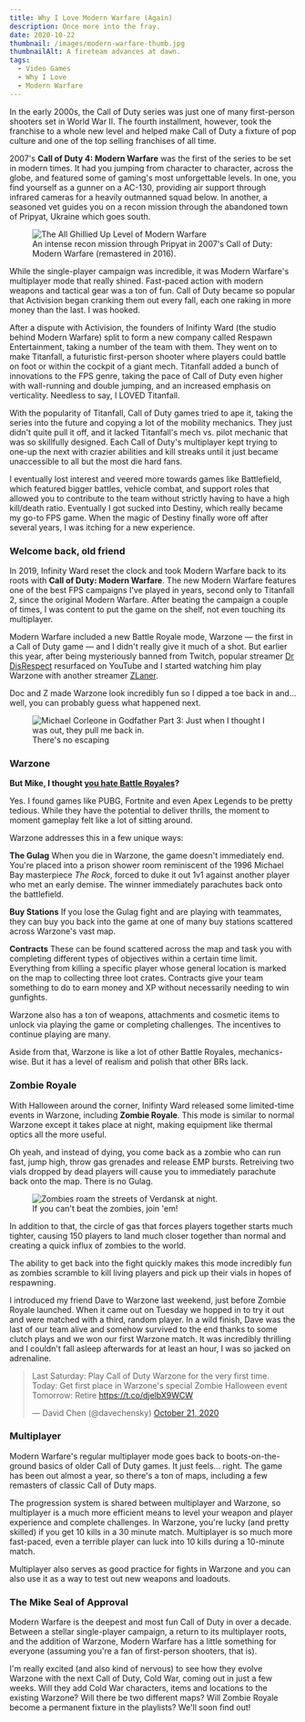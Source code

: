 ```yaml
---
title: Why I Love Modern Warfare (Again)
description: Once more into the fray.
date: 2020-10-22
thumbnail: /images/modern-warfare-thumb.jpg
thumbnailAlt: A fireteam advances at dawn.
tags:
  - Video Games
  - Why I Love
  - Modern Warfare
---
```


In the early 2000s, the Call of Duty series was just one of many first-person shooters set in World War II. The fourth installment, however, took the franchise to a whole new level and helped make Call of Duty a fixture of pop culture and one of the top selling franchises of all time. 

2007's **Call of Duty 4: Modern Warfare** was the first of the series to be set in modern times. It had you jumping from character to character, across the globe, and featured some of gaming's most unforgettable levels. In one, you find yourself as a gunner on a AC-130, providing air support through infrared cameras for a heavily outmanned squad below. In another, a seasoned vet guides you on a recon mission through the abandoned town of Pripyat, Ukraine which goes south.

<figure>
  <img src="/images/pripyat.jpg" alt="The All Ghillied Up Level of Modern Warfare">
  <figcaption>
    An intense recon mission through Pripyat in 2007's Call of Duty: Modern Warfare (remastered in 2016).
  </figcaption>
</figure>

While the single-player campaign was incredible, it was Modern Warfare's multiplayer mode that really shined. Fast-paced action with modern weapons and tactical gear was a ton of fun. Call of Duty became so popular that Activision began cranking them out every fall, each one raking in more money than the last. I was hooked.

After a dispute with Activision, the founders of Inifinty Ward (the studio behind Modern Warfare) split to form a new company called Respawn Entertainment, taking a number of the team with them. They went on to make Titanfall, a futuristic first-person shooter where players could battle on foot or within the cockpit of a giant mech. Titanfall added a bunch of innovations to the FPS genre, taking the pace of Call of Duty even higher with wall-running and double jumping, and an increased emphasis on verticality. Needless to say, I LOVED Titanfall.

With the popularity of Titanfall, Call of Duty games tried to ape it, taking the series into the future and copying a lot of the mobility mechanics. They just didn't quite pull it off, and it lacked Titanfall's mech vs. pilot mechanic that was so skillfully designed. Each Call of Duty's multiplayer kept trying to one-up the next with crazier abilities and kill streaks until it just became unaccessible to all but the most die hard fans.

I eventually lost interest and veered more towards games like Battlefield, which featured bigger battles, vehicle combat, and support roles that allowed you to contribute to the team without strictly having to have a high kill/death ratio. Eventually I got sucked into Destiny, which really became my go-to FPS game. When the magic of Destiny finally wore off after several years, I was itching for a new experience. 

<h3 class="ma-heading-3">Welcome back, old friend</h3>

In 2019, Infinity Ward reset the clock and took Modern Warfare back to its roots with **Call of Duty: Modern Warfare**. The new Modern Warfare features one of the best FPS campaigns I've played in years, second only to Titanfall 2, since the original Modern Warfare. After beating the campaign a couple of times, I was content to put the game on the shelf, not even touching its multiplayer.

Modern Warfare included a new Battle Royale mode, Warzone &mdash; the first in a Call of Duty game &mdash; and I didn't really give it much of a shot. But earlier this year, after being mysteriously banned from Twitch, popular streamer <a href="https://www.youtube.com/c/DrDisRespect">Dr DisRespect</a> resurfaced on YouTube and I started watching him play Warzone with another streamer <a href="https://www.youtube.com/c/ZLANER">ZLaner</a>.

Doc and Z made Warzone look incredibly fun so I dipped a toe back in and&hellip; well, you can probably guess what happened next.

<figure>
  <img src="/images/they-pull-me-back-in.gif" alt="Michael Corleone in Godfather Part 3: Just when I thought I was out, they pull me back in.">
  <figcaption>
    There's no escaping
  </figcaption>
</figure>

<h3 class="ma-heading-3">Warzone</h3>

**But Mike, I thought [you hate Battle Royales](/posts/2019-02-18-why-i-hate-battle-royales/)?**

Yes. I found games like PUBG, Fortnite and even Apex Legends to be pretty tedious. While they have the potential to deliver thrills, the moment to moment gameplay felt like a lot of sitting around.

Warzone addresses this in a few unique ways:

**The Gulag** When you die in Warzone, the game doesn't immediately end. You're placed into a prison shower room reminiscent of the 1996 Michael Bay masterpiece _The Rock_, forced to duke it out 1v1 against another player who met an early demise. The winner immediately parachutes back onto the battlefield.

**Buy Stations** If you lose the Gulag fight and are playing with teammates, they can buy you back into the game at one of many buy stations scattered across Warzone's vast map.

**Contracts** These can be found scattered across the map and task you with completing different types of objectives within a certain time limit. Everything from killing a specific player whose general location is marked on the map to collecting three loot crates. Contracts give your team something to do to earn money and XP without necessarily needing to win gunfights.

Warzone also has a ton of weapons, attachments and cosmetic items to unlock via playing the game or completing challenges. The incentives to continue playing are many.

Aside from that, Warzone is like a lot of other Battle Royales, mechanics-wise. But it has a level of realism and polish that other BRs lack.

<h3 class="ma-heading-3">Zombie Royale</h3>

With Halloween around the corner, Inifinty Ward released some limited-time events in Warzone, including **Zombie Royale**. This mode is similar to normal Warzone except it takes place at night, making equipment like thermal optics all the more useful.

Oh yeah, and instead of dying, you come back as a zombie who can run fast, jump high, throw gas grenades and release EMP bursts. Retreiving two vials dropped by dead players will cause you to immediately parachute back onto the map. There is no Gulag.

<figure>
  <img src="/images/zombie-royale.jpg" alt="Zombies roam the streets of Verdansk at night.">
  <figcaption>
    If you can't beat the zombies, join 'em!
  </figcaption>
</figure>

In addition to that, the circle of gas that forces players together starts much tighter, causing 150 players to land much closer together than normal and creating a quick influx of zombies to the world.

The ability to get back into the fight quickly makes this mode incredibly fun as zombies scramble to kill living players and pick up their vials in hopes of respawning.

I introduced my friend Dave to Warzone last weekend, just before Zombie Royale launched. When it came out on Tuesday we hopped in to try it out and were matched with a third, random player. In a wild finish, Dave was the last of our team alive and somehow survived to the end thanks to some clutch plays and we won our first Warzone match. It was incredibly thrilling and I couldn't fall asleep afterwards for at least an hour, I was so jacked on adrenaline.

<blockquote class="twitter-tweet"><p lang="en" dir="ltr">Last Saturday: Play Call of Duty Warzone for the very first time.<br>Today: Get first place in Warzone&#39;s special Zombie Halloween event <br>Tomorrow: Retire <a href="https://t.co/djelbX9WCW">https://t.co/djelbX9WCW</a></p>&mdash; David Chen (@davechensky) <a href="https://twitter.com/davechensky/status/1318789879224889344?ref_src=twsrc%5Etfw">October 21, 2020</a></blockquote>

<h3 class="ma-heading-3">Multiplayer</h3>

<p>Modern Warfare's regular multiplayer mode goes back to boots-on-the-ground basics of older Call of Duty games. It just feels&hellip; right. The game has been out almost a year, so there's a ton of maps, including a few remasters of classic Call of Duty maps.</p>

<p>The progression system is shared between multiplayer and Warzone, so multiplayer is a much more efficient means to level your weapon and player experience and complete challenges. In Warzone, you're lucky (and pretty skilled) if you get 10 kills in a 30 minute match. Multiplayer is so much more fast-paced, even a terrible player can luck into 10 kills during a 10-minute match.</p>

<p>Multiplayer also serves as good practice for fights in Warzone and you can also use it as a way to test out new weapons and loadouts.</p>

<h3 class="ma-heading-3">The Mike Seal of Approval</h3>

<p>Modern Warfare is the deepest and most fun Call of Duty in over a decade. Between a stellar single-player campaign, a return to its multiplayer roots, and the addition of Warzone, Modern Warfare has a little something for everyone (assuming you're a fan of first-person shooters, that is).</p>

<p>I'm really excited (and also kind of nervous) to see how they evolve Warzone with the next Call of Duty, Cold War, coming out in just a few weeks. Will they add Cold War characters, items and locations to the existing Warzone? Will there be two different maps? Will Zombie Royale become a permanent fixture in the playlists? We'll soon find out!</p>